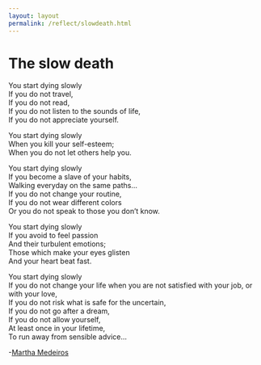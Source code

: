 ```yaml
---
layout: layout
permalink: /reflect/slowdeath.html
---
```


# The slow death

You start dying slowly  
If you do not travel,  
If you do not read,  
If you do not listen to the sounds of life,  
If you do not appreciate yourself.  

You start dying slowly  
When you kill your self-esteem;  
When you do not let others help you.  

You start dying slowly  
If you become a slave of your habits,  
Walking everyday on the same paths...    
If you do not change your routine,  
If you do not wear different colors  
Or you do not speak to those you don’t know.  

You start dying slowly  
If you avoid to feel passion  
And their turbulent emotions;  
Those which make your eyes glisten  
And your heart beat fast.  

You start dying slowly  
If you do not change your life when you are not satisfied with your job, or with your love,  
If you do not risk what is safe for the uncertain,  
If you do not go after a dream,  
If you do not allow yourself,  
At least once in your lifetime,  
To run away from sensible advice...  

-[Martha Medeiros](https://en.wikipedia.org/wiki/Martha_Medeiros)
